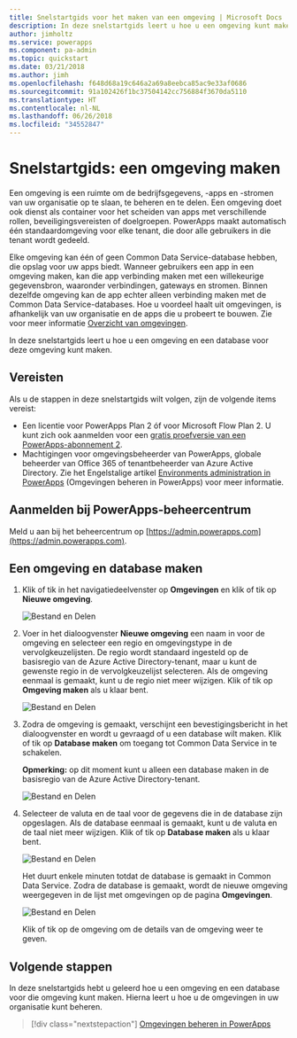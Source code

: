 ```yaml
---
title: Snelstartgids voor het maken van een omgeving | Microsoft Docs
description: In deze snelstartgids leert u hoe u een omgeving kunt maken.
author: jimholtz
ms.service: powerapps
ms.component: pa-admin
ms.topic: quickstart
ms.date: 03/21/2018
ms.author: jimh
ms.openlocfilehash: f648d68a19c646a2a69a8eebca85ac9e33af0686
ms.sourcegitcommit: 91a102426f1bc37504142cc756884f3670da5110
ms.translationtype: HT
ms.contentlocale: nl-NL
ms.lasthandoff: 06/26/2018
ms.locfileid: "34552847"
---
```

# <a name="quickstart-create-an-environment"></a>Snelstartgids: een omgeving maken
Een omgeving is een ruimte om de bedrijfsgegevens, -apps en -stromen van uw organisatie op te slaan, te beheren en te delen. Een omgeving doet ook dienst als container voor het scheiden van apps met verschillende rollen, beveiligingsvereisten of doelgroepen. PowerApps maakt automatisch één standaardomgeving voor elke tenant, die door alle gebruikers in die tenant wordt gedeeld.

Elke omgeving kan één of geen Common Data Service-database hebben, die opslag voor uw apps biedt. Wanneer gebruikers een app in een omgeving maken, kan die app verbinding maken met een willekeurige gegevensbron, waaronder verbindingen, gateways en stromen. Binnen dezelfde omgeving kan de app echter alleen verbinding maken met de Common Data Service-databases. Hoe u voordeel haalt uit omgevingen, is afhankelijk van uw organisatie en de apps die u probeert te bouwen. Zie voor meer informatie [Overzicht van omgevingen](environments-overview.md).

In deze snelstartgids leert u hoe u een omgeving en een database voor deze omgeving kunt maken.

## <a name="prerequisites"></a>Vereisten
 Als u de stappen in deze snelstartgids wilt volgen, zijn de volgende items vereist:
 * Een licentie voor PowerApps Plan 2 óf voor Microsoft Flow Plan 2. U kunt zich ook aanmelden voor een [gratis proefversie van een PowerApps-abonnement 2](https://web.powerapps.com/signup?redirect=marketing&email=).
 * Machtigingen voor omgevingsbeheerder van PowerApps, globale beheerder van Office 365 of tenantbeheerder van Azure Active Directory. Zie het Engelstalige artikel [Environments administration in PowerApps](environments-administration.md) (Omgevingen beheren in PowerApps) voor meer informatie.

## <a name="sign-in-to-the-powerapps-admin-center"></a>Aanmelden bij PowerApps-beheercentrum
Meld u aan bij het beheercentrum op [https://admin.powerapps.com](https://admin.powerapps.com).

## <a name="create-an-environment-and-database"></a>Een omgeving en database maken
1. Klik of tik in het navigatiedeelvenster op **Omgevingen** en klik of tik op **Nieuwe omgeving**.

    ![Bestand en Delen](./media/create-environment/new-environment.png)
2. Voer in het dialoogvenster **Nieuwe omgeving** een naam in voor de omgeving en selecteer een regio en omgevingstype in de vervolgkeuzelijsten. De regio wordt standaard ingesteld op de basisregio van de Azure Active Directory-tenant, maar u kunt de gewenste regio in de vervolgkeuzelijst selecteren. Als de omgeving eenmaal is gemaakt, kunt u de regio niet meer wijzigen. Klik of tik op **Omgeving maken** als u klaar bent.

    ![Bestand en Delen](./media/create-environment/new-environment-dialog.png)
3. Zodra de omgeving is gemaakt, verschijnt een bevestigingsbericht in het dialoogvenster en wordt u gevraagd of u een database wilt maken. Klik of tik op **Database maken** om toegang tot Common Data Service in te schakelen.

    **Opmerking:** op dit moment kunt u alleen een database maken in de basisregio van de Azure Active Directory-tenant.

    ![Bestand en Delen](./media/create-environment/create-database-dialog.png)
4. Selecteer de valuta en de taal voor de gegevens die in de database zijn opgeslagen. Als de database eenmaal is gemaakt, kunt u de valuta en de taal niet meer wijzigen. Klik of tik op **Database maken** als u klaar bent.

    ![Bestand en Delen](./media/create-environment/create-database-dialog2.png)

    Het duurt enkele minuten totdat de database is gemaakt in Common Data Service. Zodra de database is gemaakt, wordt de nieuwe omgeving weergegeven in de lijst met omgevingen op de pagina **Omgevingen**.

    ![Bestand en Delen](./media/create-environment/new-environment-created.png)

    Klik of tik op de omgeving om de details van de omgeving weer te geven.

## <a name="next-steps"></a>Volgende stappen
In deze snelstartgids hebt u geleerd hoe u een omgeving en een database voor die omgeving kunt maken. Hierna leert u hoe u de omgevingen in uw organisatie kunt beheren.

> [!div class="nextstepaction"]
> [Omgevingen beheren in PowerApps](environments-administration.md)
